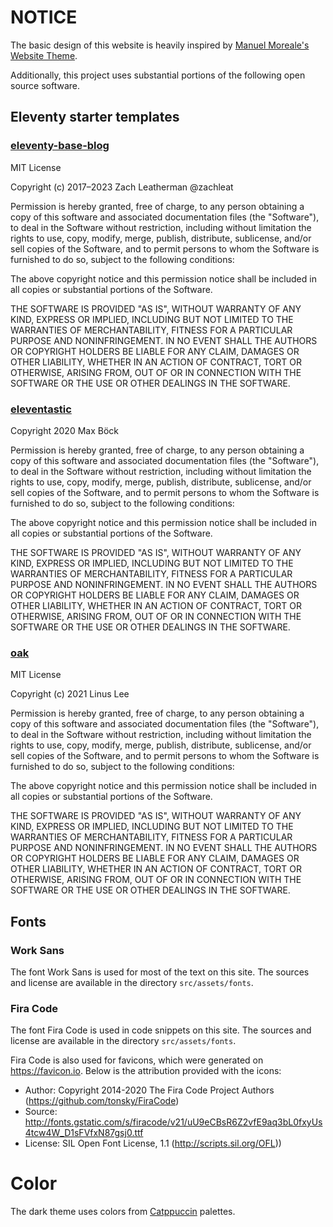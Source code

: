 # NOTICE

The basic design of this website is heavily inspired by
[Manuel Moreale's Website Theme](https://manuelmoreale.gumroad.com/l/manuwebsitetheme).

Additionally, this project uses substantial portions of the following open source
software.

## Eleventy starter templates

### [eleventy-base-blog](https://github.com/11ty/eleventy-base-blog)

MIT License

Copyright (c) 2017–2023 Zach Leatherman @zachleat

Permission is hereby granted, free of charge, to any person obtaining a copy
of this software and associated documentation files (the "Software"), to deal
in the Software without restriction, including without limitation the rights
to use, copy, modify, merge, publish, distribute, sublicense, and/or sell
copies of the Software, and to permit persons to whom the Software is
furnished to do so, subject to the following conditions:

The above copyright notice and this permission notice shall be included in all
copies or substantial portions of the Software.

THE SOFTWARE IS PROVIDED "AS IS", WITHOUT WARRANTY OF ANY KIND, EXPRESS OR
IMPLIED, INCLUDING BUT NOT LIMITED TO THE WARRANTIES OF MERCHANTABILITY,
FITNESS FOR A PARTICULAR PURPOSE AND NONINFRINGEMENT. IN NO EVENT SHALL THE
AUTHORS OR COPYRIGHT HOLDERS BE LIABLE FOR ANY CLAIM, DAMAGES OR OTHER
LIABILITY, WHETHER IN AN ACTION OF CONTRACT, TORT OR OTHERWISE, ARISING FROM,
OUT OF OR IN CONNECTION WITH THE SOFTWARE OR THE USE OR OTHER DEALINGS IN THE
SOFTWARE.

### [eleventastic](https://github.com/maxboeck/eleventastic)

Copyright 2020 Max Böck

Permission is hereby granted, free of charge, to any person obtaining a copy
of this software and associated documentation files (the "Software"), to deal
in the Software without restriction, including without limitation the rights
to use, copy, modify, merge, publish, distribute, sublicense, and/or sell
copies of the Software, and to permit persons to whom the Software is
furnished to do so, subject to the following conditions:

The above copyright notice and this permission notice shall be included in all
copies or substantial portions of the Software.

THE SOFTWARE IS PROVIDED "AS IS", WITHOUT WARRANTY OF ANY KIND, EXPRESS OR
IMPLIED, INCLUDING BUT NOT LIMITED TO THE WARRANTIES OF MERCHANTABILITY,
FITNESS FOR A PARTICULAR PURPOSE AND NONINFRINGEMENT. IN NO EVENT SHALL THE
AUTHORS OR COPYRIGHT HOLDERS BE LIABLE FOR ANY CLAIM, DAMAGES OR OTHER
LIABILITY, WHETHER IN AN ACTION OF CONTRACT, TORT OR OTHERWISE, ARISING FROM,
OUT OF OR IN CONNECTION WITH THE SOFTWARE OR THE USE OR OTHER DEALINGS IN THE
SOFTWARE.

### [oak](https://github.com/thesephist/oak)

MIT License

Copyright (c) 2021 Linus Lee

Permission is hereby granted, free of charge, to any person obtaining a copy
of this software and associated documentation files (the "Software"), to deal
in the Software without restriction, including without limitation the rights
to use, copy, modify, merge, publish, distribute, sublicense, and/or sell
copies of the Software, and to permit persons to whom the Software is
furnished to do so, subject to the following conditions:

The above copyright notice and this permission notice shall be included in all
copies or substantial portions of the Software.

THE SOFTWARE IS PROVIDED "AS IS", WITHOUT WARRANTY OF ANY KIND, EXPRESS OR
IMPLIED, INCLUDING BUT NOT LIMITED TO THE WARRANTIES OF MERCHANTABILITY,
FITNESS FOR A PARTICULAR PURPOSE AND NONINFRINGEMENT. IN NO EVENT SHALL THE
AUTHORS OR COPYRIGHT HOLDERS BE LIABLE FOR ANY CLAIM, DAMAGES OR OTHER
LIABILITY, WHETHER IN AN ACTION OF CONTRACT, TORT OR OTHERWISE, ARISING FROM,
OUT OF OR IN CONNECTION WITH THE SOFTWARE OR THE USE OR OTHER DEALINGS IN THE
SOFTWARE.

## Fonts

### Work Sans

The font Work Sans is used for most of the text on this site. The sources and
license are available in the directory `src/assets/fonts`.

### Fira Code

The font Fira Code is used in code snippets on this site. The sources and license
are available in the directory `src/assets/fonts`.

Fira Code is also used for favicons, which were generated on https://favicon.io.
Below is the attribution provided with the icons:

- Author: Copyright 2014-2020 The Fira Code Project Authors (https://github.com/tonsky/FiraCode)
- Source: http://fonts.gstatic.com/s/firacode/v21/uU9eCBsR6Z2vfE9aq3bL0fxyUs4tcw4W_D1sFVfxN87gsj0.ttf
- License: SIL Open Font License, 1.1 (http://scripts.sil.org/OFL))

# Color

The dark theme uses colors from [Catppuccin](https://github.com/catppuccin/catppuccin) palettes.
